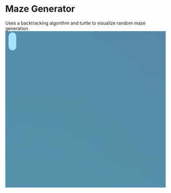 # Maze Generator

Uses a backtracking algorithm and turtle to visualize random maze generation.
![](maze.gif)